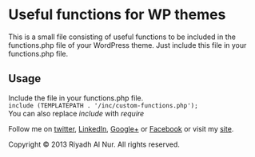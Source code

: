 # Useful functions for WP themes  

This is a small file consisting of useful functions to be included in the functions.php file of your WordPress theme. Just include this file in your functions.php file.   

## Usage  
Include the file in your functions.php file.    
    ```include (TEMPLATEPATH . '/inc/custom-functions.php');```   
You can also replace _include_ with _require_  

Follow me on [twitter](https://twitter.com/riyadhalnur),  [LinkedIn](http://www.linkedin.com/riyadhalnur),  [Google+](http://plus.google.com/riyadhalnur) or [Facebook](http://www.facebook.com/riyadhalnur) or visit my [site](http://www.verticalaxisbd.com).  

Copyright &copy; 2013 Riyadh Al Nur. All rights reserved.
